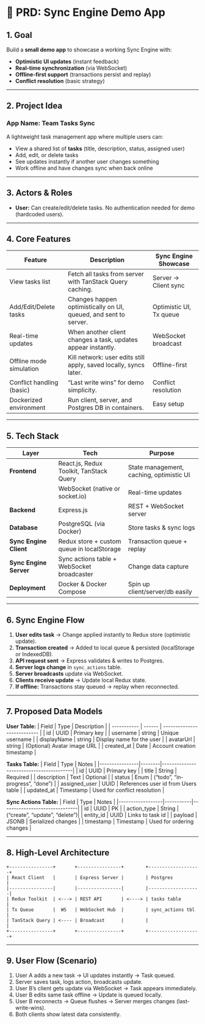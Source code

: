 # 📝 PRD: Sync Engine Demo App

## 1. Goal

Build a **small demo app** to showcase a working Sync Engine with:

- **Optimistic UI updates** (instant feedback)
- **Real-time synchronization** (via WebSocket)
- **Offline-first support** (transactions persist and replay)
- **Conflict resolution** (basic strategy)

---

## 2. Project Idea

### App Name: **Team Tasks Sync**

A lightweight task management app where multiple users can:

- View a shared list of **tasks** (title, description, status, assigned user)
- Add, edit, or delete tasks
- See updates instantly if another user changes something
- Work offline and have changes sync when back online

---

## 3. Actors & Roles

- **User:** Can create/edit/delete tasks. No authentication needed for demo (hardcoded users).

---

## 4. Core Features

| Feature                   | Description                                                       | Sync Engine Showcase    |
| ------------------------- | ----------------------------------------------------------------- | ----------------------- |
| View tasks list           | Fetch all tasks from server with TanStack Query caching.          | Server → Client sync    |
| Add/Edit/Delete tasks     | Changes happen optimistically on UI, queued, and sent to server.  | Optimistic UI, Tx queue |
| Real-time updates         | When another client changes a task, updates appear instantly.     | WebSocket broadcast     |
| Offline mode simulation   | Kill network: user edits still apply, saved locally, syncs later. | Offline-first           |
| Conflict handling (basic) | “Last write wins” for demo simplicity.                            | Conflict resolution     |
| Dockerized environment    | Run client, server, and Postgres DB in containers.                | Easy setup              |

---

## 5. Tech Stack

| Layer                  | Tech                                       | Purpose                                  |
| ---------------------- | ------------------------------------------ | ---------------------------------------- |
| **Frontend**           | React.js, Redux Toolkit, TanStack Query    | State management, caching, optimistic UI |
|                        | WebSocket (native or socket.io)            | Real-time updates                        |
| **Backend**            | Express.js                                 | REST + WebSocket server                  |
| **Database**           | PostgreSQL (via Docker)                    | Store tasks & sync logs                  |
| **Sync Engine Client** | Redux store + custom queue in localStorage | Transaction queue + replay               |
| **Sync Engine Server** | Sync actions table + WebSocket broadcaster | Change data capture                      |
| **Deployment**         | Docker & Docker Compose                    | Spin up client/server/db easily          |

---

## 6. Sync Engine Flow

1. **User edits task** → Change applied instantly to Redux store (optimistic update).
2. **Transaction created** → Added to local queue & persisted (localStorage or IndexedDB).
3. **API request sent** → Express validates & writes to Postgres.
4. **Server logs change** in `sync_actions` table.
5. **Server broadcasts** update via WebSocket.
6. **Clients receive update** → Update local Redux state.
7. **If offline:** Transactions stay queued → replay when reconnected.

---

## 7. Proposed Data Models

**User Table:**
| Field | Type | Description |
| ----------- | ------ | --------------------------- |
| id | UUID | Primary key |
| username | string | Unique username |
| displayName | string | Display name for the user |
| avatarUrl | string | (Optional) Avatar image URL |
| created_at | Date | Account creation timestamp |

**Tasks Table:**
| Field | Type | Notes |
|----------------|--------|-----------------------------------------|
| id | UUID | Primary key |
| title | String | Required |
| description | Text | Optional |
| status | Enum | (“todo”, “in-progress”, “done”) |
| assigned_user | UUID | References user id from Users table |
| updated_at | Timestamp | Used for conflict resolution |

**Sync Actions Table:**
| Field | Type | Notes |
|------------------|-----------|-------------------------------|
| id | UUID | PK |
| action_type | String | (“create”, “update”, “delete”)|
| entity_id | UUID | Links to task id |
| payload | JSONB | Serialized changes |
| timestamp | Timestamp | Used for ordering changes |

---

## 8. High-Level Architecture

```
+----------------+       +----------------+        +-------------------+
| React Client   |       | Express Server |        | Postgres          |
|----------------|       |----------------|        |-------------------|
| Redux Toolkit  | <---> | REST API       | <----> | tasks table       |
| Tx Queue       |  WS   | WebSocket Hub  |        | sync_actions tbl  |
| TanStack Query | <---- | Broadcast      |        |                   |
+----------------+       +----------------+        +-------------------+
```

---

## 9. User Flow (Scenario)

1. User A adds a new task → UI updates instantly → Task queued.
2. Server saves task, logs action, broadcasts update.
3. User B’s client gets update via WebSocket → Task appears immediately.
4. User B edits same task offline → Update is queued locally.
5. User B reconnects → Queue flushes → Server merges changes (last-write-wins).
6. Both clients show latest data consistently.
